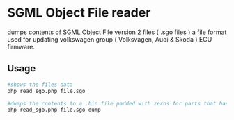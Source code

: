 # SGML Object File reader
dumps contents of SGML Object File version 2 files ( .sgo files ) a file format used for updating volkswagen group ( Volksvagen, Audi & Skoda ) ECU firmware. 

## Usage 
```bash
#shows the files data
php read_sgo.php file.sgo

#dumps the contents to a .bin file padded with zeros for parts that has no data.
php read_sgo.php file.sgo dump
```
